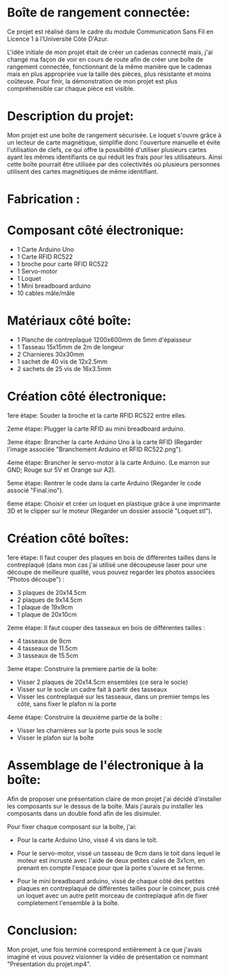# Boîte de rangement connectée:
Ce projet est réalisé dans le cadre du module Communication Sans Fil en Licence 1 à l’Université 
Côte D'Azur.

L'idée initiale de mon projet était de créer un cadenas connecté mais, j'ai changé ma façon de voir en cours de route afin de créer une boîte de rangement connectée, fonctionnant de la même manière que le cadenas mais en plus appropriée vue la taille des pièces, plus résistante et moins coûteuse. Pour finir, la démonstration de mon projet est plus compréhensible car chaque pièce est visible.


# Description du projet:

Mon projet est une boîte de rangement sécurisée. Le loquet s'ouvre grâce à un lecteur de carte magnétique, simplifie donc l'ouverture manuelle et évite l'utilisation de clefs, ce qui offre la possibilité d'utiliser plusieurs cartes ayant les mêmes identifiants ce qui réduit les frais pour les utilisateurs. Ainsi cette boîte pourrait être utilisée par des colectivités où plusieurs personnes utilisent des cartes magnétiques de même identifiant.


# Fabrication :
# Composant côté électronique:
- 1 Carte Arduino Uno
- 1 Carte RFID RC522
- 1 broche pour carte RFID RC522
- 1 Servo-motor
- 1 Loquet
- 1 Mini breadboard arduino
- 10 cables mâle/mâle

# Matériaux côté boîte:
- 1 Planche de contreplaqué 1200x600mm de 5mm d'épaisseur
- 1 Tasseau 15x15mm de 2m de longeur
- 2 Charnieres 30x30mm
- 1 sachet de 40 vis de 12x2.5mm
- 2 sachets de 25 vis de 16x3.5mm


# Création côté électronique:

1ere étape: Souder la broche et la carte RFID RC522 entre elles.

2eme étape: Plugger la carte RFID au mini breadboard arduino.

3eme étape: Brancher la carte Arduino Uno à la carte RFID (Regarder l'image associée "Branchement Arduino et RFID RC522.png").

4eme étape: Brancher le servo-motor à la carte Arduino. (Le marron sur GND; Rouge sur 5V et Orange sur A2).

5eme étape: Rentrer le code dans la carte Arduino (Regarder le code associé "Final.ino").

6eme étape: Choisir et créer un loquet en plastique grâce à une imprimante 3D et le clipper sur le moteur (Regarder un dossier associé "Loquet.stl").

# Création côté boîtes:

1ere étape: Il faut couper des plaques en bois de différentes tailles dans le contreplaqué (dans mon cas j'ai utilisé une découpeuse laser pour une découpe de meilleure qualité, vous pouvez regarder les photos associées "Photos découpe") :
- 3 plaques de 20x14.5cm
- 2 plaques de 9x14.5cm
- 1 plaque de 19x9cm
- 1 plaque de 20x10cm

2eme étape: Il faut couper des tasseaux en bois de différentes tailles :
- 4 tasseaux de 9cm
- 4 tasseaux de 11.5cm
- 3 tasseaux de 15.5cm

3eme étape: Construire la premiere partie de la boîte:
- Visser 2 plaques de 20x14.5cm ensembles (ce sera le socle)
- Visser sur le socle un cadre fait à partir des tasseaux
- Visser les contreplaqué sur les tasseaux, dans un premier temps les côté, sans fixer le plafon ni la porte

4eme étape: Construire la deuxième partie de la boîte :
- Visser les charnières sur la porte puis sous le socle
- Visser le plafon sur la boîte

# Assemblage de l'électronique à la boîte:

Afin de proposer une présentation claire de mon projet j'ai décidé d'installer les composants sur le dessus de la boîte.
Mais j'aurais pu installer les composants dans un double fond afin de les disimuler.

Pour fixer chaque composant sur la boîte, j'ai:

- Pour la carte Arduino Uno, vissé 4 vis dans le toît.

- Pour le servo-motor, vissé un tasseau de 9cm dans le toit dans lequel le moteur est incrusté avec l'aide de deux petites cales de 3x1cm, en prenant en compte l'espace pour que la porte s'ouvre et se ferme.

- Pour le mini breadboard arduino, vissé de chaque côté des petites plaques en contreplaqué de différentes tailles pour le coincer, puis créé un loquet avec un autre petit morceau de contreplaqué afin de fixer completement l'ensemble à la boîte.

# Conclusion:

Mon projet, une fois terminé correspond entièrement à ce que j'avais imaginé et vous pouvez visionner la vidéo de présentation ce nommant "Présentation du projet.mp4".









